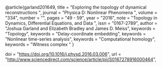@article{garland201649,
title = "Exploring the topology of dynamical reconstructions ",
journal = "Physica D: Nonlinear Phenomena ",
volume = "334",
number = "",
pages = "49 - 59",
year = "2016",
note = "Topology in Dynamics, Differential Equations, and Data ",
issn = "0167-2789",
author = "Joshua Garland and Elizabeth Bradley and James D. Meiss",
keywords = "Topology",
keywords = "Delay-coordinate embedding",
keywords = "Nonlinear time-series analysis",
keywords = "Computational homology",
keywords = "Witness complex "
}


doi = "https://doi.org/10.1016/j.physd.2016.03.006",
url = "http://www.sciencedirect.com/science/article/pii/S0167278916000464",

